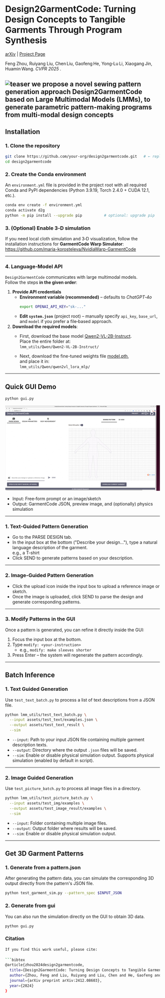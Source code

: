 
# Design2GarmentCode:  Turning Design Concepts to Tangible Garments Through Program Synthesis


[arXiv](https://arxiv.org/abs/2412.08603) | [Project Page](https://style3d.github.io/design2garmentcode/)

Feng Zhou, Ruiyang Liu, Chen Liu, Gaofeng He, Yong‑Lu Li, Xiaogang Jin, Huamin Wang. *CVPR 2025 .*

![teaser](assets/img/neural_symbolic-pipeline.png)
 we propose a novel
sewing pattern generation approach Design2GarmentCode
based on Large Multimodal Models (LMMs), to generate parametric pattern-making programs from multi-modal
design concepts
---

## Installation
### 1. Clone the repository
```bash
git clone https://github.com/your-org/design2garmentcode.git   # ← replace with the real URL
cd design2garmentcode
```

### 2. Create the Conda environment
An `environment.yml` file is provided in the project root with all required Conda and PyPI dependencies (Python 3.9.19, Torch 2.4.0 + CUDA 12.1, etc.).

```bash
conda env create -f environment.yml
conda activate d2g
python -m pip install --upgrade pip          # optional: upgrade pip
```

### 3. (Optional) Enable 3‑D simulation
If you need local cloth simulation and 3‑D visualization, follow the installation instructions for **GarmentCode Warp Simulator**:  
<https://github.com/maria-korosteleva/NvidiaWarp-GarmentCode>

---
### 4. Language‑Model API
`Design2GarmentCode` communicates with large multimodal models.  
Follow the steps **in the given order**:

1. **Provide API credentials**  
   - **Environment variable (recommended)** – defaults to *ChatGPT‑4o*  
     ```bash
     export OPENAI_API_KEY="sk‑..."
     ```  
   - **Edit `system.json`** (project root) – manually specify `api_key`, `base_url`, and `model` if you prefer a file‑based approach.
2. **Download the required models**:  
   - First, download the base model [Qwen2-VL-2B-Instruct](https://huggingface.co/Qwen/Qwen2-VL-2B-Instruct/tree/main).  
     Place the entire folder at:  
     `lmm_utils/Qwen/Qwen2-VL-2B-Instruct/`

   - Next, download the fine-tuned weights file [model.pth](lmm_utils/Qwen/qwen2vl_lora_mlp/model.pth),  
     and place it in:  
     `lmm_utils/Qwen/qwen2vl_lora_mlp/`
---

## Quick GUI Demo

```bash
python gui.py         
```
![GUI Demo](assets/img/gui.png)
- Input: Free‑form prompt or an image/sketch  
- Output: GarmentCode JSON, preview image, and (optionally) physics simulation

---

### 1. Text-Guided Pattern Generation

- Go to the PARSE DESIGN tab.
- In the input box at the bottom ("Describe your design..."), type a natural language description of the garment.  
  e.g., a T-shirt
- Click SEND to generate patterns based on your description.

---

### 2. Image-Guided Pattern Generation

- Click the upload icon inside the input box to upload a reference image or sketch.
- Once the image is uploaded, click SEND to parse the design and generate corresponding patterns.

---

### 3. Modify Patterns in the GUI

Once a pattern is generated, you can refine it directly inside the GUI:

1. Focus the input box at the bottom.  
2. Type `modify: <your-instruction>`  
   - e.g., `modify: make sleeves shorter`  
3. Press Enter – the system will regenerate the pattern accordingly.

---
## Batch Inference
### 1. Text Guided Generation

Use `test_text_batch.py` to process a list of text descriptions from a JSON file.

```bash
python lmm_utils/test_text_batch.py \
  --input assets/test_text/examples.json \
  --output assets/test_text_result \
  --sim 
```

- `--input`: Path to your input JSON file containing multiple garment description texts.
- `--output`: Directory where the output `.json` files will be saved.
- `--sim`: Enable or disable physical simulation output.
Supports physical simulation (enabled by default in script).

---

### 2. Image Guided Generation

Use `test_picture_batch.py` to process all image files in a directory.

```bash
python lmm_utils/test_picture_batch.py \
  --input assets/test_img/examples \
  --output assets/test_image_result/examples \
  --sim 
```
- `--input`: Folder containing multiple image files.
- `--output`: Output folder where results will be saved.
- `--sim`: Enable or disable physical simulation output.

---


## Get 3D Garment Patterns
### 1. Generate from a pattern.json
After generating the pattern data, you can simulate the corresponding 3D output directly from the pattern's JSON file.
```bash
python test_garment_sim.py --pattern_spec $INPUT_JSON 
```
### 2. Generate from gui
You can also run the simulation directly on the GUI to obtain 3D data.
```bash
python gui.py 
```
### Citation
```bash
If you find this work useful, please cite:

```bibtex
@article{zhou2024design2garmentcode,
  title={Design2GarmentCode: Turning Design Concepts to Tangible Garments Through Program Synthesis},
  author={Zhou, Feng and Liu, Ruiyang and Liu, Chen and He, Gaofeng and Li, Yong-Lu and Jin, Xiaogang and Wang, Huamin},
  journal={arXiv preprint arXiv:2412.08603},
  year={2024}
}
```